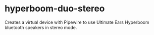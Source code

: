 # hyperboom-duo-stereo
Creates a virtual device with Pipewire to use Ultimate Ears Hyperboom bluetooth speakers in stereo mode.
